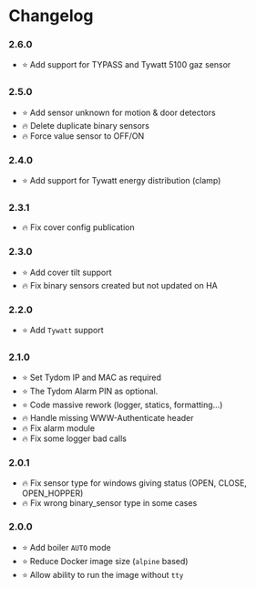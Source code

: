 # Changelog

### 2.6.0
- :star: Add support for TYPASS and Tywatt 5100 gaz sensor

### 2.5.0
- :star: Add sensor unknown for motion & door detectors
- :fire: Delete duplicate binary sensors
- :fire: Force value sensor to OFF/ON

### 2.4.0
- :star: Add support for Tywatt energy distribution (clamp)

### 2.3.1
- :fire: Fix cover config publication

### 2.3.0
- :star: Add cover tilt support
- :fire: Fix binary sensors created but not updated on HA

### 2.2.0
- :star: Add `Tywatt` support

### 2.1.0
- :star: Set Tydom IP and MAC as required
- :star: The Tydom Alarm PIN as optional.
- :star: Code massive rework (logger, statics, formatting...)
- :fire: Handle missing WWW-Authenticate header
- :fire: Fix alarm module
- :fire: Fix some logger bad calls

### 2.0.1
- :fire: Fix sensor type for windows giving status (OPEN, CLOSE, OPEN_HOPPER)
- :fire: Fix wrong binary_sensor type in some cases

### 2.0.0
- :star: Add boiler `AUTO` mode
- :star: Reduce Docker image size (`alpine` based)
- :star: Allow ability to run the image without `tty`